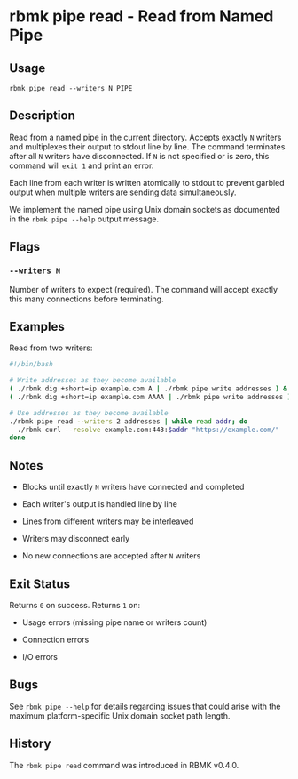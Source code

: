 
# rbmk pipe read - Read from Named Pipe

## Usage

```
rbmk pipe read --writers N PIPE
```

## Description

Read from a named pipe in the current directory. Accepts exactly `N` writers
and multiplexes their output to stdout line by line. The command terminates
after all `N` writers have disconnected. If `N` is not specified
or is zero, this command will `exit 1` and print an error.

Each line from each writer is written atomically to stdout to prevent garbled
output when multiple writers are sending data simultaneously.

We implement the named pipe using Unix domain sockets as documented in
the `rbmk pipe --help` output message.

## Flags

### `--writers N`

Number of writers to expect (required). The command will accept exactly
this many connections before terminating.

## Examples

Read from two writers:

```bash
#!/bin/bash

# Write addresses as they become available
( ./rbmk dig +short=ip example.com A | ./rbmk pipe write addresses ) &
( ./rbmk dig +short=ip example.com AAAA | ./rbmk pipe write addresses ) &

# Use addresses as they become available
./rbmk pipe read --writers 2 addresses | while read addr; do
  ./rbmk curl --resolve example.com:443:$addr "https://example.com/"
done
```

## Notes

- Blocks until exactly `N` writers have connected and completed

- Each writer's output is handled line by line

- Lines from different writers may be interleaved

- Writers may disconnect early

- No new connections are accepted after `N` writers

## Exit Status

Returns `0` on success. Returns `1` on:

- Usage errors (missing pipe name or writers count)

- Connection errors

- I/O errors

## Bugs

See `rbmk pipe --help` for details regarding issues that could arise
with the maximum platform-specific Unix domain socket path length.

## History

The `rbmk pipe read` command was introduced in RBMK v0.4.0.
